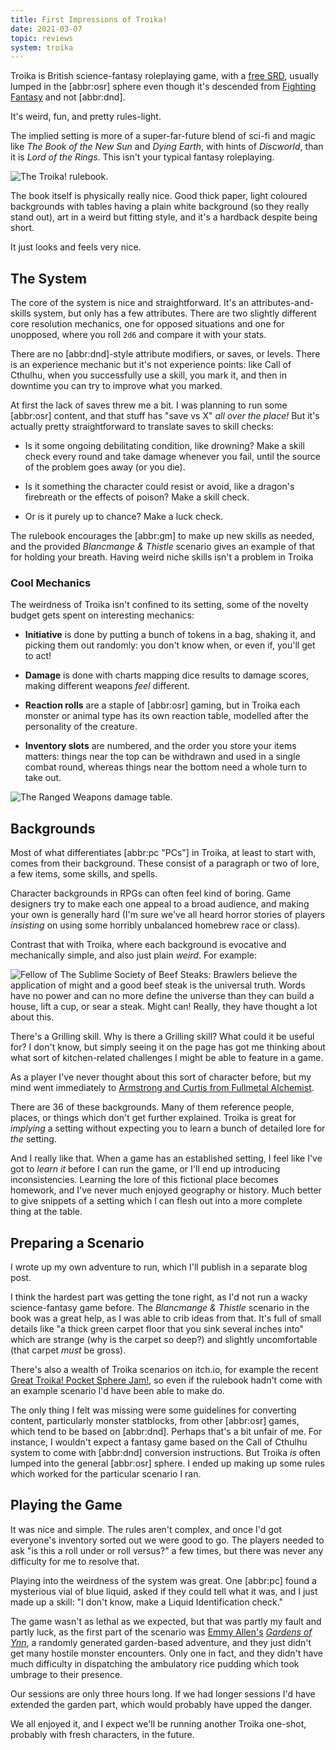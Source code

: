 ```yaml
---
title: First Impressions of Troika!
date: 2021-03-07
topic: reviews
system: troika
---
```


Troika is British science-fantasy roleplaying game, with a [free
SRD][], usually lumped in the [abbr:osr] sphere even though it's
descended from [Fighting Fantasy][] and not [abbr:dnd].

It's weird, fun, and pretty rules-light.

The implied setting is more of a super-far-future blend of sci-fi and
magic like *The Book of the New Sun* and *Dying Earth*, with hints of
*Discworld*, than it is *Lord of the Rings*.  This isn't your typical
fantasy roleplaying.

![The Troika! rulebook.](post/first-impressions-troika/book-interior.jpg)

The book itself is physically really nice.  Good thick paper, light
coloured backgrounds with tables having a plain white background (so
they really stand out), art in a weird but fitting style, and it's a
hardback despite being short.

It just looks and feels very nice.

[free SRD]: https://melsonian-arts-council.itch.io/troika-numinous-edition/devlog/104412/srd
[Fighting Fantasy]: https://en.wikipedia.org/wiki/Fighting_Fantasy


## The System

The core of the system is nice and straightforward.  It's an
attributes-and-skills system, but only has a few attributes.  There
are two slightly different core resolution mechanics, one for opposed
situations and one for unopposed, where you roll
`2d6` and compare it with your stats.

There are no [abbr:dnd]-style attribute modifiers, or saves, or levels.
There is an experience mechanic but it's not experience points: like
Call of Cthulhu, when you successfully use a skill, you mark it, and then
in downtime you can try to improve what you marked.

At first the lack of saves threw me a bit.  I was planning to run some
[abbr:osr] content, and that stuff has "save vs X" *all over the
place!*  But it's actually pretty straightforward to translate saves
to skill checks:

- Is it some ongoing debilitating condition, like drowning?  Make a
  skill check every round and take damage whenever you fail, until the
  source of the problem goes away (or you die).

- Is it something the character could resist or avoid, like a dragon's
  firebreath or the effects of poison?  Make a skill check.

- Or is it purely up to chance?  Make a luck check.

The rulebook encourages the [abbr:gm] to make up new skills as needed, and
the provided *Blancmange & Thistle* scenario gives an example of that
for holding your breath.  Having weird niche skills isn't a problem in
Troika

### Cool Mechanics

The weirdness of Troika isn't confined to its setting, some of
the novelty budget gets spent on interesting mechanics:

- **Initiative** is done by putting a bunch of tokens in a bag,
  shaking it, and picking them out randomly: you don't know when, or
  even if, you'll get to act!

- **Damage** is done with charts mapping dice results to damage
  scores, making different weapons *feel* different.

- **Reaction rolls** are a staple of [abbr:osr] gaming, but in
  Troika each monster or animal type has its own reaction table,
  modelled after the personality of the creature.

- **Inventory slots** are numbered, and the order you store your items
  matters: things near the top can be withdrawn and used in a single
  combat round, whereas things near the bottom need a whole turn to
  take out.

![The Ranged Weapons damage table.](post/first-impressions-troika/damage-table.jpg)


## Backgrounds

Most of what differentiates [abbr:pc "PCs"] in Troika, at least to
start with, comes from their background.  These consist of a paragraph
or two of lore, a few items, some skills, and spells.

Character backgrounds in RPGs can often feel kind of boring.  Game
designers try to make each one appeal to a broad audience, and making
your own is generally hard (I'm sure we've all heard horror stories of
players *insisting* on using some horribly unbalanced homebrew race or
class).

Contrast that with Troika, where each background is evocative
and mechanically simple, and also just plain *weird*.  For example:

![Fellow of The Sublime Society of Beef Steaks: Brawlers believe the application of might and a good beef steak is the universal truth.  Words have no power and can no more define the universe than they can build a house, lift a cup, or sear a steak. Might can!  Really, they have thought a lot about this.](post/first-impressions-troika/beef-steaks.jpg)

There's a Grilling skill.  Why is there a Grilling skill?  What could
it be useful for?  I don't know, but simply seeing it on the page has
got me thinking about what sort of kitchen-related challenges I might
be able to feature in a game.

As a player I've never thought about this sort of character before,
but my mind went immediately to [Armstrong and Curtis from Fullmetal
Alchemist][].

There are 36 of these backgrounds.  Many of them reference people,
places, or things which don't get further explained.  Troika is
great for *implying* a setting without expecting you to learn a bunch
of detailed lore for *the* setting.

And I really like that.  When a game has an established setting, I
feel like I've got to *learn it* before I can run the game, or I'll
end up introducing inconsistencies.  Learning the lore of this
fictional place becomes homework, and I've never much enjoyed
geography or history.  Much better to give snippets of a setting which
I can flesh out into a more complete thing at the table.

[Armstrong and Curtis from Fullmetal Alchemist]: https://www.youtube.com/watch?v=2Vo1oZ6r3uY


## Preparing a Scenario

I wrote up my own adventure to run, which I'll publish in a separate
blog post.

I think the hardest part was getting the tone right, as I'd not run a
wacky science-fantasy game before.  The *Blancmange & Thistle*
scenario in the book was a great help, as I was able to crib ideas
from that.  It's full of small details like "a thick green carpet
floor that you sink several inches into" which are strange (why is the
carpet so deep?) and slightly uncomfortable (that carpet *must* be
gross).

There's also a wealth of Troika scenarios on itch.io, for
example the recent [Great Troika! Pocket Sphere Jam!][], so even if
the rulebook hadn't come with an example scenario I'd have been able
to make do.

The only thing I felt was missing were some guidelines for converting
content, particularly monster statblocks, from other [abbr:osr] games,
which tend to be based on [abbr:dnd].  Perhaps that's a bit unfair of
me.  For instance, I wouldn't expect a fantasy game based on the
Call of Cthulhu system to come with [abbr:dnd] conversion instructions.  But
Troika *is* often lumped into the general [abbr:osr] sphere.  I
ended up making up some rules which worked for the particular scenario
I ran.

[Great Troika! Pocket Sphere Jam!]: https://itch.io/jam/the-great-troika-pocket-sphere-jam


## Playing the Game

It was nice and simple.  The rules aren't complex, and once I'd got
everyone's inventory sorted out we were good to go.  The players
needed to ask "is this a roll under or roll versus?" a few times, but
there was never any difficulty for me to resolve that.

Playing into the weirdness of the system was great.  One [abbr:pc]
found a mysterious vial of blue liquid, asked if they could tell what
it was, and I just made up a skill: "I don't know, make a Liquid
Identification check."

The game wasn't as lethal as we expected, but that was partly my fault
and partly luck, as the first part of the scenario was [Emmy
Allen's][] *[Gardens of Ynn][]*, a randomly generated garden-based
adventure, and they just didn't get many hostile monster encounters.
Only one in fact, and they didn't have much difficulty in dispatching
the ambulatory rice pudding which took umbrage to their presence.

Our sessions are only three hours long.  If we had longer sessions I'd
have extended the garden part, which would probably have upped the
danger.

We all enjoyed it, and I expect we'll be running another Troika
one-shot, probably with fresh characters, in the future.

[Emmy Allen's]: http://cavegirlgames.blogspot.com/
[Gardens of Ynn]: https://www.drivethrurpg.com/product/237544/The-Gardens-Of-Ynn
